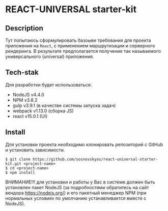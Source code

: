 # REACT-UNIVERSAL starter-kit #

## Description ##
Тут попытаюсь сформулировать базоыве требования для проекта приложения на `React`, с применением маршрутизации и серверного рендеринга. В результате предполагается получение так называемого универсального (universal) приложения.

## Tech-stak ##
Для разработки будет использоваться:
- NodeJS v4.4.0
- NPM v3.8.2
- gulp v3.9.1 (в качестве системы запуска задач)
- webpack v1.13.0 (сборка JS)
- react v15.0.1 (UI)

## Install ##
Для установки проекта необходимо клонировать репозиторий с GitHub и установить зависимости.

```
$ git clone https://github.com/sosnovskyas/react-universal-starter-kit.git <project-name>
$ cd <project-name>
$ npm install
```

ВНИМАНИЕ!!!
для установки и работы у Вас в системе должен быть установлен пакет NodeJS (за подробностями обратитесь на сайт вендора https://nodejs.org/) и его пакетный менеджер NPM (при нормальных условиях по умолчанию устанавливается вместе с NodeJS).
